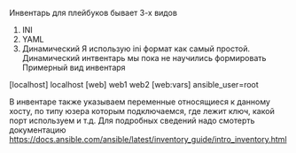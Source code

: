 Инвентарь для плейбуков бывает 3-х видов
1. INI
2. YAML
3. Динамический
Я использую ini формат как самый простой. Динамический интвентарь мы пока не научились формировать
Примерный вид инвентаря

[localhost]
localhost
[web]
web1
web2
[web:vars]
ansible_user=root


В инвентаре также указываем переменные относящиеся к данному хосту, по типу юзера которым подключаемся, где лежит ключ, какой порт используем и т.д. Для подробных сведений надо смотерть документацию
https://docs.ansible.com/ansible/latest/inventory_guide/intro_inventory.html
